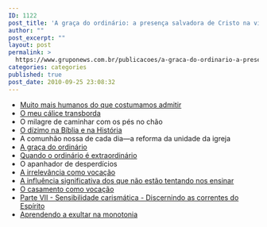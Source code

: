 ```yaml
---
ID: 1122
post_title: 'A graça do ordinário: a presença salvadora de Cristo na vida comum'
author: ""
post_excerpt: ""
layout: post
permalink: >
  https://www.gruponews.com.br/publicacoes/a-graca-do-ordinario-a-presenca-salvadora-de-cristo-na-vida-comum
categories: categories
published: true
post_date: 2010-09-25 23:08:32
---
```

- <a href="http://www.gruponews.com.br/2010/07/muito-mais-humanos-do-que-costumamos-admitir.html">Muito mais humanos do que costumamos admitir</a>
- <a href="http://www.gruponews.com.br/2010/07/o-meu-calice-transborda.html">O meu cálice transborda</a>
- O milagre de caminhar com os pés no chão
- <a href="http://www.gruponews.com.br/2010/07/o-dizimo-na-biblia-e-na-historia.html">O dízimo na Bíblia e na História</a>
- A comunhão nossa de cada dia—a reforma da unidade da igreja
- <a href="http://www.gruponews.com.br/2010/07/a-graca-do-ordinario.html">A graça do ordinário</a>
- <a href="http://www.gruponews.com.br/2010/07/quando-o-ordinario-e-extraordinario.html">Quando o ordinário é extraordinário</a>
- O apanhador de desperdícios
- <a href="http://www.gruponews.com.br/2010/07/a-irrelevancia-como-vocacao.html">A irrelevância como vocação</a>
- <a href="http://www.gruponews.com.br/2010/07/a-influencia-significativa-dos-que-nao-estao-tentando-nos-ensinar.html">A influência significativa dos que não estão tentando nos ensinar</a>
- <a href="http://www.gruponews.com.br/2010/07/o-casamento-como-vocacao.html">O casamento como vocação</a>
- <a href="http://www.gruponews.com.br/2010/07/sensibilidade-carismatica-discernindo-as-correntes-do-espirito.html">Parte VII - Sensibilidade carismática - Discernindo as correntes do Espírito</a>
- <a href="http://www.gruponews.com.br/2010/07/aprendendo-a-exultar-na-monotonia.html">Aprendendo a exultar na monotonia</a>